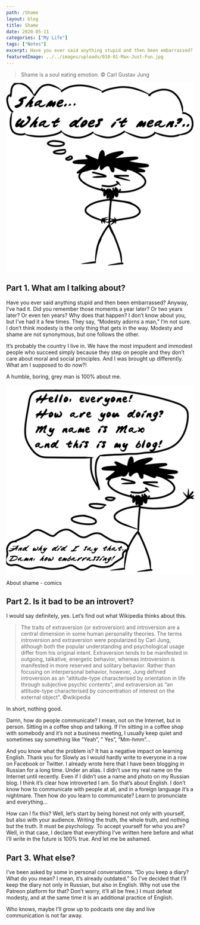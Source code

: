 ```yaml
---
path: /Shame
layout: blog
title: Shame
date: 2020-05-11
categories: ["My Life"]
tags: ["Notes"]
excerpt: Have you ever said anything stupid and then been embarrassed? Anyway, I’ve had it. Did you remember those moments a year later? Or two years later? Or even ten years? Why does that happen?
featuredImage: ../../images/uploads/010-01-Max-Just-Fun.jpg
---
```


> Shame is a soul eating emotion.
> © Carl Gustav Jung

![Shame](../../images/uploads/010-01-Max-Just-Fun.jpg "Shame 001")

## Part 1. What am I talking about?

Have you ever said anything stupid and then been embarrassed? Anyway, I’ve had it. Did you remember those moments a year later? Or two years later? Or even ten years? Why does that happen?
I don’t know about you, but I’ve had it a few times. They say, “Modesty adorns a man,” I’m not sure. I don’t think modesty is the only thing that gets in the way. Modesty and shame are not synonymous, but one follows the other.

It’s probably the country I live in. We have the most impudent and immodest people who succeed simply because they step on people and they don’t care about moral and social principles. And I was brought up differently. What am I supposed to do now?!

A humble, boring, grey man is 100% about me.

![Shame](../../images/uploads/010-02-Max-Just-Fun.jpg "Shame 002")

About shame - comics

## Part 2. Is it bad to be an introvert?

I would say definitely, yes. Let’s find out what Wikipedia thinks about this.

> The traits of extraversion (or extroversion) and introversion are a central dimension in some human personality theories. The terms introversion and extraversion were popularized by Carl Jung, although both the popular understanding and psychological usage differ from his original intent. Extraversion tends to be manifested in outgoing, talkative, energetic behavior, whereas introversion is manifested in more reserved and solitary behavior. Rather than focusing on interpersonal behavior, however, Jung defined introversion as an “attitude-type characterised by orientation in life through subjective psychic contents”, and extraversion as “an attitude-type characterised by concentration of interest on the external object”.
> ©wikipedia

In short, nothing good.

Damn, how do people communicate? I mean, not on the Internet, but in person. Sitting in a coffee shop and talking. If I’m sitting in a coffee shop with somebody and it’s not a business meeting, I usually keep quiet and sometimes say something like “Yeah”, ” Yes”, “Mm-hmm”…

And you know what the problem is? It has a negative impact on learning English. Thank you for Slowly as I would hardly write to everyone in a row on Facebook or Twitter.
I already wrote here that I have been blogging in Russian for a long time. Under an alias. I didn’t use my real name on the Internet until recently. Even if I didn’t use a name and photo on my Russian blog. I think it’s clear how introverted I am.
So that’s about English. I don’t know how to communicate with people at all, and in a foreign language it’s a nightmare. Then how do you learn to communicate? Learn to pronunciate and everything…

How can I fix this? Well, let’s start by being honest not only with yourself, but also with your audience. Writing the truth, the whole truth, and nothing but the truth. It must be psychology. To accept yourself for who you are?
Well, in that case, I declare that everything I’ve written here before and what I’ll write in the future is 100% true. And let me be ashamed.

## Part 3. What else?

I’ve been asked by some in personal conversations. “Do you keep a diary? What do you mean? I mean, it’s already outdated.”
So I’ve decided that I’ll keep the diary not only in Russian, but also in English. Why not use the Patreon platform for that? Don’t worry, it’ll all be free.)
I must defeat modesty, and at the same time it is an additional practice of English.

Who knows, maybe I’ll grow up to podcasts one day and live communication is not far away.

